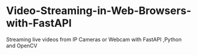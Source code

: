 # Video-Streaming-in-Web-Browsers-with-FastAPI
Streaming live videos from IP Cameras or Webcam with FastAPI ,Python and OpenCV
